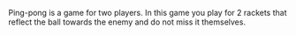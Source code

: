 Ping-pong is a game for two players. In this game you play for 2 rackets that reflect the ball towards the enemy and do not miss it themselves.
